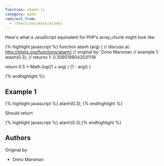 ```yaml
---
function: atanh.js
category: math
redirect_from:
  - /functions/math/atanh/
---
```


<!-- WARNING! This file is auto generated by `npm run web:inject`, do not edit by hand -->

Here's what a JavaScript equivalent for PHP’s array_chunk might look like

{% highlight javascript %}
function atanh (arg) {
  //  discuss at: http://phpjs.org/functions/atanh/
  // original by: Onno Marsman
  //   example 1: atanh(0.3);
  //   returns 1: 0.3095196042031118

  return 0.5 * Math.log((1 + arg) / (1 - arg))
}

{% endhighlight %}

## Example 1

{% highlight javascript %}
atanh(0.3);
{% endhighlight %}

Should return

{% highlight javascript %}
atanh(0.3);{% endhighlight %}


## Authors


Original by

- Onno Marsman

